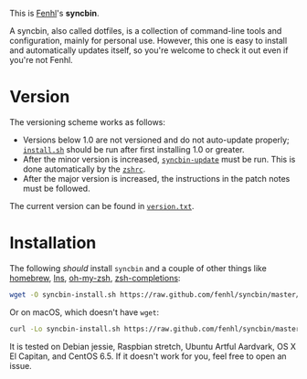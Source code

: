 This is [Fenhl][]'s **syncbin**.

A syncbin, also called dotfiles, is a collection of command-line tools and configuration, mainly for personal use. However, this one is easy to install and automatically updates itself, so you're welcome to check it out even if you're not Fenhl.

Version
=======

The versioning scheme works as follows:

*   Versions below 1.0 are not versioned and do not auto-update properly; [`install.sh`](config/install.sh) should be run after first installing 1.0 or greater.
*   After the minor version is increased, [`syncbin-update`](syncbin-update) must be run. This is done automatically by the [`zshrc`](config/zshrc).
*   After the major version is increased, the instructions in the patch notes must be followed.

The current version can be found in [`version.txt`](version.txt).

Installation
============

The following *should* install `syncbin` and a couple of other things like [homebrew][], [lns][], [oh-my-zsh][], [zsh-completions][]:

```sh
wget -O syncbin-install.sh https://raw.github.com/fenhl/syncbin/master/config/install.sh && sh syncbin-install.sh && rm syncbin-install.sh
```

Or on macOS, which doesn't have `wget`:

```sh
curl -Lo syncbin-install.sh https://raw.github.com/fenhl/syncbin/master/config/install.sh && sh syncbin-install.sh && rm syncbin-install.sh
```

It is tested on Debian jessie, Raspbian stretch, Ubuntu Artful Aardvark, OS X El Capitan, and CentOS 6.5. If it doesn't work for you, feel free to open an issue.

[Fenhl]: http://fenhl.net/ (Fenhl)
[homebrew]: https://github.com/Homebrew/homebrew (github: Homebrew: homebrew)
[lns]: http://www.chiark.greenend.org.uk/~sgtatham/utils/lns.html (man page for lns)
[oh-my-zsh]: https://github.com/robbyrussell/oh-my-zsh (github: robbyrussell: oh-my-zsh)
[zsh-completions]: https://github.com/zsh-users/zsh-completinos (github: zsh-users: zsh-completions)
